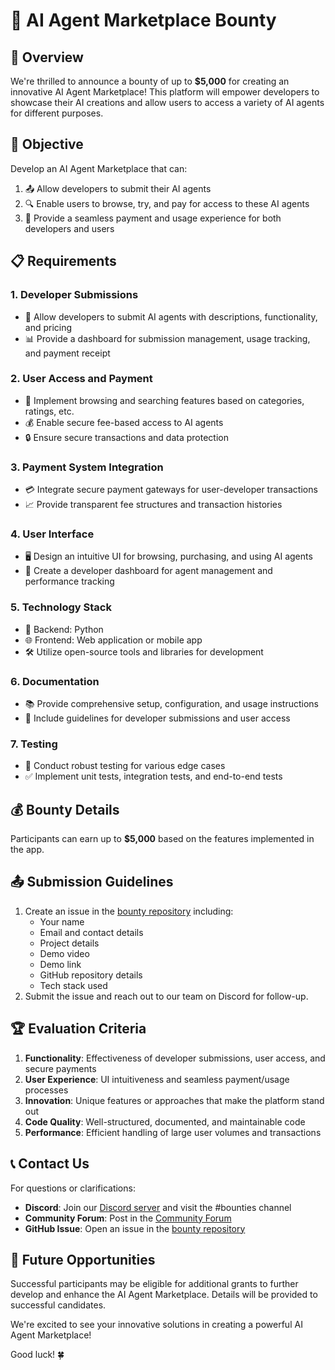 # 🤖 AI Agent Marketplace Bounty

## 🌟 Overview

We're thrilled to announce a bounty of up to **$5,000** for creating an innovative AI Agent Marketplace! This platform will empower developers to showcase their AI creations and allow users to access a variety of AI agents for different purposes.

## 🎯 Objective

Develop an AI Agent Marketplace that can:

1. 📤 Allow developers to submit their AI agents
2. 🔍 Enable users to browse, try, and pay for access to these AI agents
3. 💼 Provide a seamless payment and usage experience for both developers and users

## 📋 Requirements

### 1. Developer Submissions

- 📝 Allow developers to submit AI agents with descriptions, functionality, and pricing
- 📊 Provide a dashboard for submission management, usage tracking, and payment receipt

### 2. User Access and Payment

- 🔎 Implement browsing and searching features based on categories, ratings, etc.
- 💰 Enable secure fee-based access to AI agents
- 🔒 Ensure secure transactions and data protection

### 3. Payment System Integration

- 💳 Integrate secure payment gateways for user-developer transactions
- 📈 Provide transparent fee structures and transaction histories

### 4. User Interface

- 🖥️ Design an intuitive UI for browsing, purchasing, and using AI agents
- 📱 Create a developer dashboard for agent management and performance tracking

### 5. Technology Stack

- 🐍 Backend: Python
- 🌐 Frontend: Web application or mobile app
- 🛠️ Utilize open-source tools and libraries for development

### 6. Documentation

- 📚 Provide comprehensive setup, configuration, and usage instructions
- 📝 Include guidelines for developer submissions and user access

### 7. Testing

- 🧪 Conduct robust testing for various edge cases
- ✅ Implement unit tests, integration tests, and end-to-end tests

## 💰 Bounty Details

Participants can earn up to **$5,000** based on the features implemented in the app.

## 📤 Submission Guidelines

1. Create an issue in the [bounty repository](https://github.com/spheronfdn/sos-ai-bounty) including:
   - Your name
   - Email and contact details
   - Project details
   - Demo video
   - Demo link
   - GitHub repository details
   - Tech stack used
2. Submit the issue and reach out to our team on Discord for follow-up.

## 🏆 Evaluation Criteria

1. **Functionality**: Effectiveness of developer submissions, user access, and secure payments
2. **User Experience**: UI intuitiveness and seamless payment/usage processes
3. **Innovation**: Unique features or approaches that make the platform stand out
4. **Code Quality**: Well-structured, documented, and maintainable code
5. **Performance**: Efficient handling of large user volumes and transactions

## 📞 Contact Us

For questions or clarifications:

- **Discord**: Join our [Discord server](https://sphn.wiki/discord) and visit the #bounties channel
- **Community Forum**: Post in the [Community Forum](https://community.spheron.network/)
- **GitHub Issue**: Open an issue in the [bounty repository](https://github.com/spheronfdn/sos-ai-bounty/issues)

## 🚀 Future Opportunities

Successful participants may be eligible for additional grants to further develop and enhance the AI Agent Marketplace. Details will be provided to successful candidates.

We're excited to see your innovative solutions in creating a powerful AI Agent Marketplace!

Good luck! 🍀
